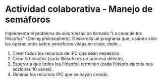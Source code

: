 # Actividad colaborativa - Manejo de semáforos
Implementa el problema de sincronización llamado "La cena de los filósofos" (Dining philosophers). Desarrolla un programa que, usando sólo las operaciones sobre semáforos vistas en clase, dede...
1. Crear todos los recursos de IPC que sean necesario.
3. Crear 5 filósofos (cada filósofo es un proceso difente). 
4. Esperar a que todos los filósofos terminen (cada filósofo ejecuta sus acciones 10 veces).
5. Eliminar los recursos IPC que se hayan creado.
